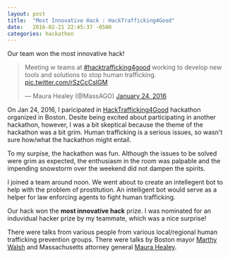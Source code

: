 ```yaml
---
layout: post
title:  "Most Innovative Hack : HackTrafficking4Good"
date:   2016-02-21 22:45:37 -0500
categories: hackathon
---
```


Our team won the most innovative hack!
<blockquote class="twitter-tweet" data-lang="en"><p lang="en" dir="ltr">Meeting w teams at <a href="https://twitter.com/hashtag/hacktrafficking4good?src=hash">#hacktrafficking4good</a> working to develop new tools and solutions to stop human trafficking. <a href="https://t.co/rSzCcCsIGM">pic.twitter.com/rSzCcCsIGM</a></p>&mdash; Maura Healey (@MassAGO) <a href="https://twitter.com/MassAGO/status/691357559379202048">January 24, 2016</a></blockquote>
<script async src="//platform.twitter.com/widgets.js" charset="utf-8"></script>

On Jan 24, 2016, I paricipated in [HackTrafficking4Good](http://www.hack-traffickingforgood.com/#hack-exploitation-for-good-boston "#HackTrafficking4Good") hackathon organized in Boston. Desite being excited about participating in another hackathon, however, I was a bit skeptical because the theme of the hackathon was a bit grim. Human trafficking is a serious issues, so wasn't sure how/what the hackathon might entail. 

To my surpise, the hackathon was fun. Although the issues to be solved were grim as expected, the enthusiasm in the room was palpable and the impending snowstorm over the weekend did not dampen the spirits. 

I joined a team around noon. We went about to create an intellegent bot to help with the problem of prostitution. An intelligent bot would serve as a helper for law enforcing agents to fight human trafficking. 

Our hack won the **most innovative hack** prize. I was nominated for an induvidual hacker prize by my teammate, which was a nice surprise!

There were talks from various people from various local/regional human trafficking prevention groups. There were talks by Boston mayor [Marthy Walsh](http://www.martywalsh.org/ "Marthy Walsh") and Massachusetts attorney general [Maura Healey](https://twitter.com/MassAGO "Maura Healey").


[jekyll-docs]: http://jekyllrb.com/docs/home
[jekyll-gh]:   https://github.com/jekyll/jekyll
[jekyll-talk]: https://talk.jekyllrb.com/
